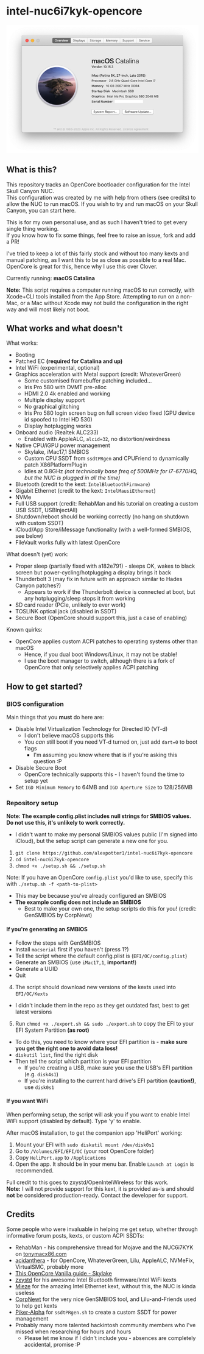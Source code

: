 # intel-nuc6i7kyk-opencore

![macOS-catalina](Resources/about-mac.png)

## What is this?
This repository tracks an OpenCore bootloader configuration for the Intel Skull Canyon NUC.<br />
This configuration was created by me with help from others (see credits) to allow the NUC to run macOS.
If you wish to try and run macOS on your Skull Canyon, you can start here.

This is for my own personal use, and as such I haven't tried to get every single thing working.<br />
If you know how to fix some things, feel free to raise an issue, fork and add a PR!

I've tried to keep a lot of this fairly stock and without too many kexts and manual patching, as I want this to be as close as possible to a real Mac.
OpenCore is great for this, hence why I use this over Clover.

Currently running: **macOS Catalina**

**Note:** This script requires a computer running macOS to run correctly, with Xcode+CLI tools installed from the App Store. Attempting to run on a non-Mac, or a Mac without Xcode
may not build the configuration in the right way and will most likely not boot.

## What works and what doesn't
What works:
* Booting
* Patched EC **(required for Catalina and up)**
* Intel WiFi (experimental, optional) 
* Graphics acceleration with Metal support (credit: WhateverGreen)
  * Some customised framebuffer patching included...
  * Iris Pro 580 with DVMT pre-alloc
  * HDMI 2.0 4k enabled and working
  * Multiple display support
  * No graphical glitching
  * Iris Pro 580 login screen bug on full screen video fixed (GPU device id spoofed to Intel HD 530)
  * Display hotplugging works
* Onboard audio (Realtek ALC233)
  * Enabled with AppleALC, `alcid=32`, no distortion/weirdness
* Native CPU/iGPU power management
  * Skylake, iMac17,1 SMBIOS
  * Custom CPU SSDT from `ssdtPRgen` and CPUFriend to dynamically patch X86PlatformPlugin
  * Idles at 0.8GHz *(not technically base freq of 500MHz for i7-6770HQ, but the NUC is plugged in all the time)*
* Bluetooth (credit to the kext: `IntelBluetoothFirmware`)
* Gigabit Ethernet (credit to the kext: `IntelMausiEthernet`)
* NVMe
* Full USB support (credit: RehabMan and his tutorial on creating a custom USB SSDT, USBInjectAll)
* Shutdown/reboot should be working correctly (no hang on shutdown with custom SSDT)
* iCloud/App Store/iMessage functionality (with a well-formed SMBIOS, see below)
* FileVault works fully with latest OpenCore

What doesn't (yet) work:
* Proper sleep (partially fixed with a182e791) - sleeps OK, wakes to black screen but power-cycling/hotplugging a display brings it back
* Thunderbolt 3 (may fix in future with an approach similar to Hades Canyon patches?)
  * Appears to work if the Thunderbolt device is connected at boot, but any hotplugging/sleep stops it from working
* SD card reader (PCIe, unlikely to ever work)
* TOSLINK optical jack (disabled in SSDT)
* Secure Boot (OpenCore should support this, just a case of enabling)

Known quirks:
* OpenCore applies custom ACPI patches to operating systems other than macOS
  * Hence, if you dual boot Windows/Linux, it may not be stable!
  * I use the boot manager to switch, although there is a fork of OpenCore that only selectively applies ACPI patching
  
## How to get started?
### BIOS configuration
Main things that you **must** do here are:
* Disable Intel Virtualization Technology for Directed IO (VT-d)
  * I don't believe macOS supports this
  * You *can* still boot if you need VT-d turned on, just add `dart=0` to boot flags
    * I'm assuming you know where that is if you're asking this question :P
* Disable Secure Boot
  * OpenCore technically supports this - I haven't found the time to setup yet
* Set `IGD Minimum Memory` to 64MB and `IGD Aperture Size` to 128/256MB

### Repository setup

**Note: The example config.plist includes null strings for SMBIOS values. Do not use this, it's unlikely to work correctly.**
  * I didn't want to make my personal SMBIOS values public (I'm signed into iCloud), but the setup script can generate a new one for you.

1. `git clone https://github.com/alexpotter1/intel-nuc6i7kyk-opencore`
2. `cd intel-nuc6i7kyk-opencore`
3. `chmod +x ./setup.sh && ./setup.sh`

Note: If you have an OpenCore `config.plist` you'd like to use, specify this with `./setup.sh -f <path-to-plist>`
  * This may be because you've already configured an SMBIOS
  * **The example config does not include an SMBIOS**
    * Best to make your own one, the setup scripts do this for you! (credit: GenSMBIOS by CorpNewt)

#### If you're generating an SMBIOS
* Follow the steps with GenSMBIOS
* Install `macserial` first if you haven't (press 1?)
* Tell the script where the default config.plist is (`EFI/OC/config.plist`)
* Generate an SMBIOS (use `iMac17,1`, **important!**)
* Generate a UUID
* Quit

4. The script should download new versions of the kexts used into `EFI/OC/Kexts`
  * I didn't include them in the repo as they get outdated fast, best to get latest versions
5. Run `chmod +x ./export.sh && sudo ./export.sh` to copy the EFI to your EFI System Partition **(as root)**
  * To do this, you need to know where your EFI partition is - **make sure you get the right one to avoid data loss!**
  * `diskutil list`, find the right disk
  * Then tell the script which partition is your EFI partition
    * If you're creating a USB, make sure you use the USB's EFI partition (e.g. `disk4s1`)
    * If you're installing to the current hard drive's EFI partition **(caution!)**, use `disk0s1`

#### If you want WiFi
When performing setup, the script will ask you if you want to enable Intel WiFi support (disabled by default). Type 'y' to enable.

After macOS installation, to get the companion app 'HeliPort' working:
1. Mount your EFI with `sudo diskutil mount /dev/disk0s1`
2. Go to `/Volumes/EFI/EFI/OC` (your root OpenCore folder)
3. Copy `HeliPort.app` to `/Applications`
4. Open the app. It should be in your menu bar. Enable `Launch at Login` is recommended.

Full credit to this goes to zxystd/OpenIntelWireless for this work. <br />
**Note:** I will not provide support for this kext, it is provided as-is and should **not** be considered production-ready. Contact the developer for support.
    
## Credits
Some people who were invaluable in helping me get setup, whether through informative forum posts, kexts, or custom ACPI SSDTs:
* RehabMan - his comprehensive thread for Mojave and the NUC6i7KYK on [tonymacx86.com](https://www.tonymacx86.com/threads/guide-intel-skylake-nuc6-and-skull-canyon-using-clover-uefi-nuc6i5syk-nuc6i7kyk-etc.261708/)
* [acidanthera](https://github.com/acidanthera) - for OpenCore, WhateverGreen, Lilu, AppleALC, NVMeFix, VirtualSMC, probably more
* [This OpenCore Vanilla guide - Skylake](https://khronokernel-2.gitbook.io/opencore-vanilla-desktop-guide/)
* [zxystd](https://github.com/zxystd/IntelBluetoothFirmware) for his awesome Intel Bluetooth firmware/Intel WiFi kexts
* [Mieze](https://github.com/Mieze/IntelMausiEthernet) for the amazing Intel Ethernet kext, without this, the NUC is kinda useless
* [CorpNewt](https://github.com/CorpNewt) for the very nice GenSMBIOS tool, and Lilu-and-Friends used to help get kexts
* [Piker-Alpha](https://github.com/Piker-Alpha/) for `ssdtPRgen.sh` to create a custom SSDT for power management
* Probably many more talented hackintosh community members who I've missed when researching for hours and hours
  * Please let me know if I didn't include you - absences are completely accidental, promise :P

